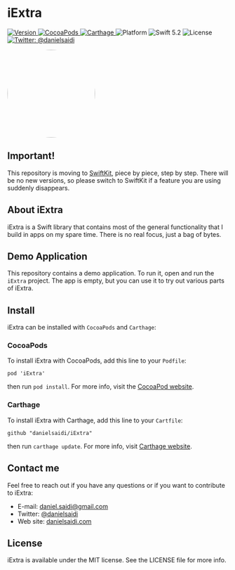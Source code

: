 # iExtra

<p>
    <a href="https://github.com/danielsaidi/iExtra">
        <img src="https://badge.fury.io/gh/danielsaidi%2FiExtra.svg?style=flat" alt="Version" />
    </a>
    <a href="https://cocoapods.org/pods/iExtra">
        <img src="https://img.shields.io/cocoapods/v/iExtra.svg?style=flat" alt="CocoaPods" />
    </a>
    <a href="https://github.com/Carthage/Carthage">
        <img src="https://img.shields.io/badge/carthage-supported-green.svg?style=flat" alt="Carthage" />
    </a>
    <img src="https://img.shields.io/cocoapods/p/iExtra.svg?style=flat" alt="Platform" />
    <img src="https://img.shields.io/badge/Swift-5.2-orange.svg" alt="Swift 5.2" />
    <img src="https://badges.frapsoft.com/os/mit/mit.svg?style=flat&v=102" alt="License" />
    <a href="https://twitter.com/danielsaidi">
        <img src="https://img.shields.io/badge/contact-@danielsaidi-blue.svg?style=flat" alt="Twitter: @danielsaidi" />
    </a>
</p>

  <a href="url"><img src="https://encrypted-tbn0.gstatic.com/images?q=tbn:ANd9GcSlV6-sZjaOJUTRskSnXhJ_Nb68Ao0vjzmBDw&usqp=CAU" height="auto" width="200" style="border-radius:50%"></a>

## Important!

This repository is moving to [SwiftKit](https://github.com/danielsaidi/SwiftKit),
piece by piece, step by step. There will be no new versions, so please switch to
SwiftKit if a feature you are using suddenly disappears.

## About iExtra

iExtra is a Swift library that contains most of the general functionality that I
build in apps on my spare time. There is no real focus, just a bag of bytes.


## Demo Application

This repository contains a demo application. To run it, open and run the `iExtra`
project. The app is empty, but you can use it to try out various parts of iExtra.


## Install

iExtra can be installed with `CocoaPods` and `Carthage`:

### CocoaPods

To install iExtra with CocoaPods, add this line to your `Podfile`:

```
pod 'iExtra'
```

then run `pod install`. For more info, visit the [CocoaPod website][CocoaPods].

### Carthage

To install iExtra with Carthage, add this line to your `Cartfile`:

```
github "danielsaidi/iExtra"
```

then run `carthage update`. For more info, visit [Carthage website][Carthage].


## Contact me

Feel free to reach out if you have any questions or if you want to contribute to
iExtra:

* E-mail: [daniel.saidi@gmail.com](mailto:daniel.saidi@gmail.com)
* Twitter: [@danielsaidi](http://www.twitter.com/danielsaidi)
* Web site: [danielsaidi.com](http://www.danielsaidi.com)


## License

iExtra is available under the MIT license. See the LICENSE file for more info.




[header-image]: iExtraExample/Assets/Images/title-image.png "Sheeeeeeeeeit"
[demo-gif]: Resources/device.gif "Example gif"

[Carthage]: https://github.com/Carthage/Carthage
[CocoaPods]: https://cocoapods.org/
